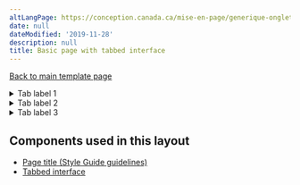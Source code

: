 ```yaml
---
altLangPage: https://conception.canada.ca/mise-en-page/generique-onglet.html
date: null
dateModified: '2019-11-28'
description: null
title: Basic page with tabbed interface
---
```


<p>
 <a class="btn btn-default" href="../recommended-templates/generic-destination.html">
  Back to main template page
 </a>
</p>


<div class="wb-tabs">
 <div class="tabpanels">
  <details id="details-panel1">
   <summary>
    Tab label 1
   </summary>
   <h2>
    Section heading for first tab
   </h2>
   <p>
    Lorem ipsum dolor sit amet, consectetur adipiscing elit, sed do eiusmod tempor incididunt ut labore et dolore magna aliqua. Turp	is egestas maecenas pharetra convallis posuere morbi leo urna.
   </p>
   <h3>
    Sub-section heading
   </h3>
   <p>
    Lorem ipsum dolor sit amet, consectetur adipiscing elit, sed do eiusmod tempor incididunt ut labore et dolore magna aliqua. Turp	is egestas maecenas pharetra convallis posuere morbi leo urna.
   </p>
   <h3>
    Sub-section heading
   </h3>
   <p>
    Lorem ipsum dolor sit amet, consectetur adipiscing elit, sed do eiusmod tempor incididunt ut labore et dolore magna aliqua. Turp	is egestas maecenas pharetra convallis posuere morbi leo urna.
   </p>
  </details>
  <details id="details-panel2">
   <summary>
    Tab label 2
   </summary>
   <h2>
    Section heading for second tab
   </h2>
   <p>
    Lorem ipsum dolor sit amet, consectetur adipiscing elit, sed do eiusmod tempor incididunt ut labore et dolore magna aliqua. Turp	is egestas maecenas pharetra convallis posuere morbi leo urna.
   </p>
   <h3>
    Sub-section heading
   </h3>
   <p>
    Lorem ipsum dolor sit amet, consectetur adipiscing elit, sed do eiusmod tempor incididunt ut labore et dolore magna aliqua. Turp	is egestas maecenas pharetra convallis posuere morbi leo urna.
   </p>
   <h3>
    Sub-section heading
   </h3>
   <p>
    Lorem ipsum dolor sit amet, consectetur adipiscing elit, sed do eiusmod tempor incididunt ut labore et dolore magna aliqua. Turp	is egestas maecenas pharetra convallis posuere morbi leo urna.
   </p>
  </details>
  <details id="details-panel3">
   <summary>
    Tab label 3
   </summary>
   <h2>
    Section heading for third tab
   </h2>
   <p>
    Lorem ipsum dolor sit amet, consectetur adipiscing elit, sed do eiusmod tempor incididunt ut labore et dolore magna aliqua. Turp	is egestas maecenas pharetra convallis posuere morbi leo urna.
   </p>
   <h3>
    Sub-section heading
   </h3>
   <p>
    Lorem ipsum dolor sit amet, consectetur adipiscing elit, sed do eiusmod tempor incididunt ut labore et dolore magna aliqua. Turp	is egestas maecenas pharetra convallis posuere morbi leo urna.
   </p>
   <h3>
    Sub-section heading
   </h3>
   <p>
    Lorem ipsum dolor sit amet, consectetur adipiscing elit, sed do eiusmod tempor incididunt ut labore et dolore magna aliqua. Turp	is egestas maecenas pharetra convallis posuere morbi leo urna.
   </p>
  </details>
 </div>
</div>




<h2>
 Components used in this layout
</h2>

<ul>
 <li>
  <a href="https://www.canada.ca/en/treasury-board-secretariat/services/government-communications/canada-content-style-guide.html#wp5-1">
   Page title (Style Guide guidelines)
  </a>
 </li>
 <li>
  <a href="../common-design-patterns/tabbed-interface.html">
   Tabbed interface
  </a>
 </li>
</ul>







